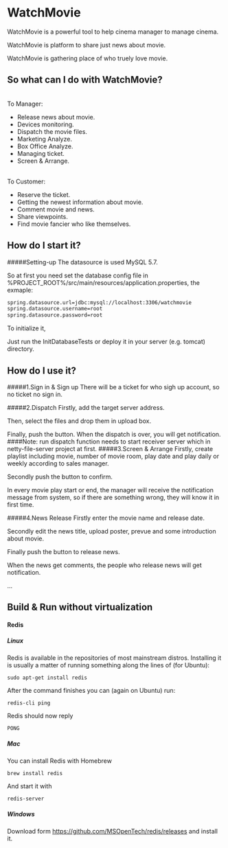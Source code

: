 # WatchMovie

WatchMovie is a powerful tool to help cinema manager to manage cinema.

WatchMovie is platform to share just news about movie.

WatchMovie is gathering place of who truely love movie.



## So what can I do with WatchMovie?
<br/>
To Manager:

- Release news about movie.
- Devices monitoring.
- Dispatch the movie files.
- Marketing Analyze.
- Box Office Analyze.
- Managing ticket.
- Screen & Arrange.

<br/>
To Customer:



- Reserve the ticket.
- Getting the newest information about movie.
- Comment movie and news.
- Share viewpoints.
- Find movie fancier who like themselves.

## How do I start it?

#####Setting-up
The datasource is used MySQL 5.7. 

So at first you need set the database config file in %PROJECT_ROOT%/src/main/resources/application.properties, the exmaple:

```xml
spring.datasource.url=jdbc:mysql://localhost:3306/watchmovie
spring.datasource.username=root
spring.datasource.password=root
```


To initialize it,
    
Just run the InitDatabaseTests or deploy it in your server (e.g. tomcat) directory.



## How do I use it?

#####1.Sign in & Sign up
There will be a ticket for who sigh up account, so no ticket no sign in.

#####2.Dispatch
Firstly, add the target server address.

Then, select the files and drop them in upload box.

Finally, push the button. When the dispatch is over, you will get notification.
####Note: run dispatch function needs to start receiver server which in netty-file-server project at first.
#####3.Screen & Arrange
Firstly, create playlist including movie, number of movie room, play date and play daily or weekly according to sales manager.

Secondly push the button to confirm.

In every movie play start or end, the manager will receive the notification message from system, so if there are something wrong, they will know it in first time.

#####4.News Release
Firstly enter the movie name and release date.

Secondly edit the news title, upload poster, prevue and some introduction about movie.

Finally push the button to release news.

When the news get comments, the people who release news will get notification.

...


## Build & Run without virtualization


#### Redis

##### Linux

Redis is available in the repositories of most mainstream distros. Installing it is usually a matter of running something along the lines of (for Ubuntu):

    sudo apt-get install redis

After the command finishes you can (again on Ubuntu) run:

    redis-cli ping

Redis should now reply

    PONG

##### Mac

You can install Redis with Homebrew

    brew install redis

And start it with

    redis-server
    
##### Windows
Download form https://github.com/MSOpenTech/redis/releases and install it.

